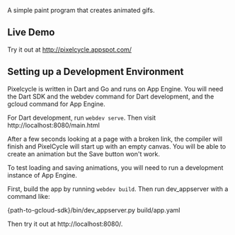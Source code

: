 A simple paint program that creates animated gifs.

Live Demo
---------

Try it out at http://pixelcycle.appspot.com/


Setting up a Development Environment
------------------------------------

Pixelcycle is written in Dart and Go and runs on App Engine. You will need the Dart SDK
and the webdev command for Dart development, and the gcloud command for App Engine.

For Dart development, run `webdev serve`. Then visit http://localhost:8080/main.html

After a few seconds looking at a page with a broken link, the compiler will finish and
PixelCycle will start up with an empty canvas. You will be able to create an animation
but the Save button won't work.

To test loading and saving animations, you will need to run a development instance of App Engine.

First, build the app by running `webdev build`. Then run dev_appserver with a command like:

  {path-to-gcloud-sdk}/bin/dev_appserver.py build/app.yaml

Then try it out at http://localhost:8080/.
